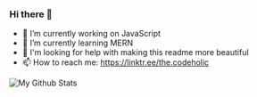 ### Hi there 👋

- 🔭 I’m currently working on JavaScript
- 🌱 I’m currently learning MERN
- 🤔 I'm looking for help with making this readme more beautiful
- 📫 How to reach me: https://linktr.ee/the.codeholic
<img align="center" src="https://github-readme-stats.vercel.app/api?username=the-codeholic&theme=dark&show_icons=true&hide_border=true&show_icons=true&theme=dark" alt="My Github Stats">
